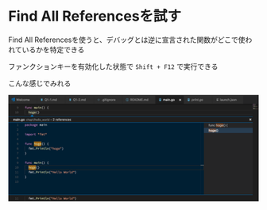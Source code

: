 # Find All Referencesを試す

Find All Referencesを使うと、デバッグとは逆に宣言された関数がどこで使われているかを特定できる

ファンクションキーを有効化した状態で `Shift + F12` で実行できる

こんな感じでみれる

![こんな感じ](Q1-2.png)